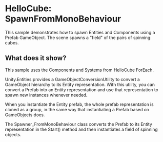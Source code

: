 # HelloCube: SpawnFromMonoBehaviour

This sample demonstrates how to spawn Entities and Components using a Prefab GameObject. The scene spawns a "field" of the pairs of spinning cubes.

## What does it show?

This sample uses the Components and Systems from HelloCube ForEach.

Unity.Entities provides a GameObjectConversionUtility to convert a GameObject hierarchy to its Entity representation. With this utility, you can convert a Prefab into an Entity representation and use that representation to spawn new instances whenever needed.

When you instantiate the Entity prefab, the whole prefab representation is cloned as a group, in the same way that instantiating a Prefab based on GameObjects does.

The Spawner_FromMonoBehaviour class converts the Prefab to its Entity representation in the Start() method and then instantiates a field of spinning objects.
